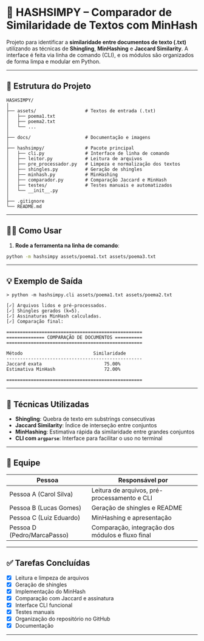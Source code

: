 
# 🧠 HASHSIMPY – Comparador de Similaridade de Textos com MinHash

Projeto para identificar a **similaridade entre documentos de texto (.txt)** utilizando as técnicas de **Shingling**, **MinHashing** e **Jaccard Similarity**. A interface é feita via linha de comando (CLI), e os módulos são organizados de forma limpa e modular em Python.

---

## 📁 Estrutura do Projeto

```
HASHSIMPY/
│
├── assets/                  # Textos de entrada (.txt)
│   ├── poema1.txt
│   ├── poema2.txt
│   └── ...
│
├── docs/                    # Documentação e imagens
│
├── hashsimpy/               # Pacote principal
│   ├── cli.py               # Interface de linha de comando
│   ├── leitor.py            # Leitura de arquivos
│   ├── pre_processador.py   # Limpeza e normalização dos textos
│   ├── shingles.py          # Geração de shingles 
│   ├── minhash.py           # MinHashing
│   ├── comparador.py        # Comparação Jaccard e MinHash
│   ├── testes/              # Testes manuais e automatizados
│   └── __init__.py
│
├── .gitignore
└── README.md
```

---

## 👨‍💻 Como Usar

1. **Rode a ferramenta na linha de comando**:

```bash
python -m hashsimpy assets/poema1.txt assets/poema3.txt
```

---

## 💡 Exemplo de Saída

```
> python -m hashsimpy.cli assets/poema1.txt assets/poema2.txt

[✓] Arquivos lidos e pré-processados.
[✓] Shingles gerados (k=5).
[✓] Assinaturas MinHash calculadas.
[✓] Comparação final:

==================================================
============== COMPARAÇÃO DE DOCUMENTOS ==========
==================================================

Método                          Similaridade
--------------------------------------------------
Jaccard exata                       75.00%
Estimativa MinHash                  72.00%

==================================================

```

---

## 📌 Técnicas Utilizadas

- **Shingling**: Quebra de texto em substrings consecutivas
- **Jaccard Similarity**: Índice de interseção entre conjuntos
- **MinHashing**: Estimativa rápida da similaridade entre grandes conjuntos
- **CLI com `argparse`**: Interface para facilitar o uso no terminal

---

## 👥 Equipe

| Pessoa | Responsável por |
|--------|------------------|
| Pessoa A (Carol Silva)| Leitura de arquivos, pré-processamento e CLI |
| Pessoa B (Lucas Gomes) | Geração de shingles e README |
| Pessoa C (Luiz Eduardo) | MinHashing e apresentação |
| Pessoa D (Pedro/MarcaPasso) | Comparação, integração dos módulos e fluxo final |

---

## ✅ Tarefas Concluídas

- [x] Leitura e limpeza de arquivos
- [x] Geração de shingles 
- [x] Implementação do MinHash
- [x] Comparação com Jaccard e assinatura
- [x] Interface CLI funcional
- [x] Testes manuais
- [x] Organização do repositório no GitHub
- [x] Documentação

---


